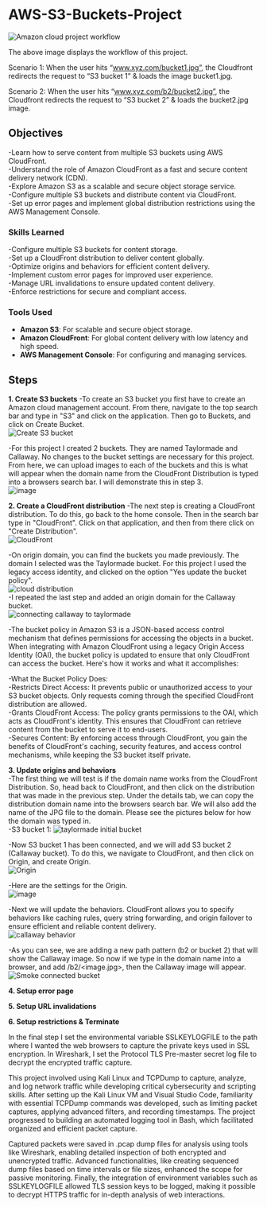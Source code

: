 # AWS-S3-Buckets-Project
![Amazon cloud project workflow](https://github.com/user-attachments/assets/63041ff6-ee92-4449-af55-02fbcb6faea1)

The above image displays the workflow of this project. 

Scenario 1: When the user hits “www.xyz.com/bucket1.jpg”, the Cloudfront redirects the request to “S3 bucket 1” & loads the image bucket1.jpg.

Scenario 2: When the user hits “www.xyz.com/b2/bucket2.jpg”, the Cloudfront redirects the request to “S3 bucket 2” & loads the bucket2.jpg image. 
## Objectives

  -Learn how to serve content from multiple S3 buckets using AWS CloudFront. <br>
  -Understand the role of Amazon CloudFront as a fast and secure content delivery network (CDN). <br>
  -Explore Amazon S3 as a scalable and secure object storage service. <br>
  -Configure multiple S3 buckets and distribute content via CloudFront. <br>
  -Set up error pages and implement global distribution restrictions using the AWS Management Console. <br>

### Skills Learned

  -Configure multiple S3 buckets for content storage. <br>
  -Set up a CloudFront distribution to deliver content globally. <br>
  -Optimize origins and behaviors for efficient content delivery. <br>
  -Implement custom error pages for improved user experience. <br>
  -Manage URL invalidations to ensure updated content delivery. <br>
  -Enforce restrictions for secure and compliant access. <br>
 
### Tools Used

- **Amazon S3**: For scalable and secure object storage.
- **Amazon CloudFront**: For global content delivery with low latency and high speed.
- **AWS Management Console**: For configuring and managing services.

## Steps
**1. Create S3 buckets** 
  -To create an S3 bucket you first have to create an Amazon cloud management account. From there, navigate to the top search bar and type in "S3" and click on the application. Then go to Buckets, and click on Create Bucket.<br>
  ![Create S3 bucket](https://github.com/user-attachments/assets/a68a11b9-2af4-4f43-a779-5f046280e815)<br>

  -For this project I created 2 buckets. They are named Taylormade and Callaway. No changes to the bucket settings are necessary for this project. From here, we can upload images to each of the buckets and this is what will appear when the domain name from the  CloudFront Distribution is typed into a browsers search bar. I will demonstrate this in step 3.<br>
  ![image](https://github.com/user-attachments/assets/5ddf8551-dc70-488d-9e8d-860d257f27ea)<br>


**2. Create a CloudFront distribution** 
  -The next step is creating a CloudFront distribution. To do this, go back to the home console. Then in the search bar type in "CloudFront". Click on that application, and then from there click on "Create Distribution". <br>
  ![CloudFront](https://github.com/user-attachments/assets/85075471-bf8b-475e-b1dc-cabe378d4383)<br>

  -On origin domain, you can find the buckets you made previously. The domain I selected was the Taylormade bucket. For this project I used the legacy access identity, and clicked on the option "Yes update the bucket policy". <br>
  ![cloud distribution](https://github.com/user-attachments/assets/acc29bbd-e22d-411b-9cea-b2ba99f8e172) <br>
  -I repeated the last step and added an origin domain for the Callaway bucket.<br>
  ![connecting callaway to taylormade](https://github.com/user-attachments/assets/f13f5946-249d-4fa5-87fa-649090a3b4e8)<br>

  -The bucket policy in Amazon S3 is a JSON-based access control mechanism that defines permissions for accessing the objects in a bucket. When integrating with Amazon CloudFront using a legacy Origin Access Identity (OAI), the bucket policy is updated to ensure that only CloudFront can access the bucket. Here's how it works and what it accomplishes:<br>

  -What the Bucket Policy Does:<br>
    -Restricts Direct Access: It prevents public or unauthorized access to your S3 bucket objects. Only requests coming through the specified CloudFront distribution are allowed.<br>
    -Grants CloudFront Access: The policy grants permissions to the OAI, which acts as CloudFront's identity. This ensures that CloudFront can retrieve content from the bucket to serve it to end-users.<br>
    -Secures Content: By enforcing access through CloudFront, you gain the benefits of CloudFront's caching, security features, and access control mechanisms, while keeping the S3 bucket itself private.<br>

**3. Update origins and behaviors**<br>
  -The first thing we will test is if the domain name works from the CloudFront Distribution. So, head back to CloudFront, and then click on the distribution that was made in the previous step. Under the details tab, we can copy the distribution domain name into the browsers search bar. We will also add the name of the JPG file to the domain. Please see the pictures below for how the domain was typed in.<br>
  -S3 bucket 1:
  ![taylormade initial bucket](https://github.com/user-attachments/assets/b4bbce16-5bf2-41c5-a45f-e6a7c277d2f1)<br>

  -Now S3 bucket 1 has been connected, and we will add S3 bucket 2 (Callaway bucket). To do this, we navigate to CloudFront, and then click on Origin, and create Origin.<br>
  ![Origin](https://github.com/user-attachments/assets/e94777b1-e67d-4bcf-9471-f738011a67ba)<br>

  -Here are the settings for the Origin.<br>
  ![image](https://github.com/user-attachments/assets/afae79bd-8d88-4bbe-b64c-fb4f44963484)<br>

  -Next we will update the behaviors. CloudFront allows you to specify behaviors like caching rules, query string forwarding, and origin failover to ensure efficient and reliable content delivery.<br>
  ![callaway behavior](https://github.com/user-attachments/assets/7719639c-e92e-4d7d-9dbd-b5af28516077)<br>
  
  -As you can see, we are adding a new path pattern (b2 or bucket 2) that will show the Callaway image. So now if we type in the domain name into a browser, and add /b2/<image.jpg>, then the Callaway image will appear.<br>
  ![Smoke connected bucket](https://github.com/user-attachments/assets/42d53843-88d8-43b9-99af-3aa15b850da6)


**4. Setup error page** 

**5. Setup URL invalidations** 

**6. Setup restrictions & Terminate** 

In the final step I set the environmental variable SSLKEYLOGFILE to the path where I wanted the web browsers to capture the private keys used in SSL encryption. In Wireshark, I set the Protocol TLS Pre-master secret log file to decrypt the encrypted traffic capture.<br>

This project involved using Kali Linux and TCPDump to capture, analyze, and log network traffic while developing critical cybersecurity and scripting skills. After setting up the Kali Linux VM and Visual Studio Code, familiarity with essential TCPDump commands was developed, such as limiting packet captures, applying advanced filters, and recording timestamps. The project progressed to building an automated logging tool in Bash, which facilitated organized and efficient packet capture.

Captured packets were saved in .pcap dump files for analysis using tools like Wireshark, enabling detailed inspection of both encrypted and unencrypted traffic. Advanced functionalities, like creating sequenced dump files based on time intervals or file sizes, enhanced the scope for passive monitoring. Finally, the integration of environment variables such as SSLKEYLOGFILE allowed TLS session keys to be logged, making it possible to decrypt HTTPS traffic for in-depth analysis of web interactions.
